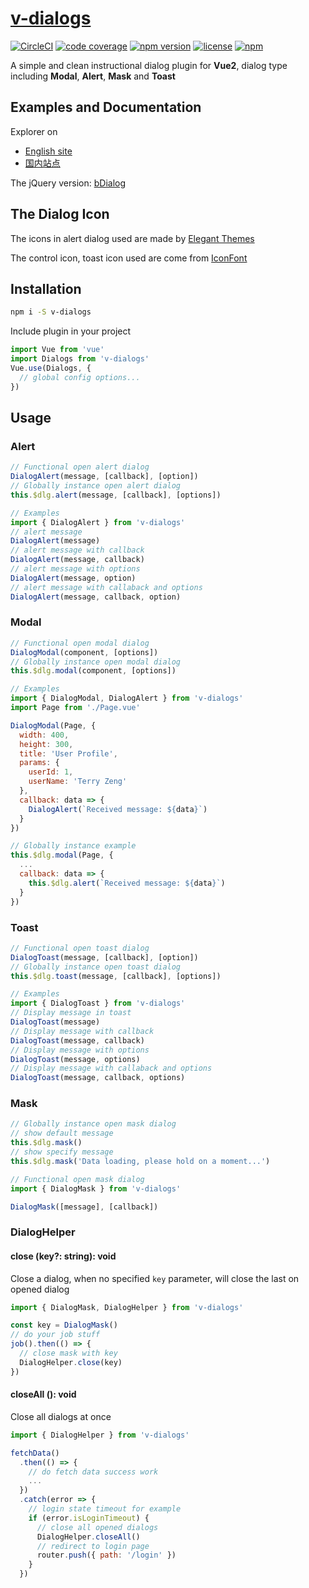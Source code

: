 # [v-dialogs](https://terryz.github.io/vue/#/dialog)
<!-- &middot; -->
[![CircleCI](https://circleci.com/gh/TerryZ/v-dialogs/tree/master.svg?style=svg)](https://circleci.com/gh/TerryZ/v-dialogs/tree/master)
[![code coverage](https://codecov.io/gh/TerryZ/v-dialogs/branch/master/graph/badge.svg)](https://codecov.io/gh/TerryZ/v-dialogs)
[![npm version](https://img.shields.io/npm/v/v-dialogs.svg)](https://www.npmjs.com/package/v-dialogs)
[![license](https://img.shields.io/badge/license-MIT-brightgreen.svg)](https://mit-license.org/)
[![npm](https://img.shields.io/npm/dy/v-dialogs.svg)](https://www.npmjs.com/package/v-dialogs)

A simple and clean instructional dialog plugin for **Vue2**, dialog type including **Modal**, **Alert**, **Mask** and **Toast**

## Examples and Documentation

Explorer on

- [English site](https://terryz.github.io/vue/#/dialog)
- [国内站点](https://terryz.gitee.io/vue/#/dialog)

The jQuery version: [bDialog](https://github.com/TerryZ/bDialog)

## The Dialog Icon

The icons in alert dialog used are made by [Elegant Themes](http://www.elegantthemes.com/blog/freebie-of-the-week/beautiful-flat-icons-for-free)

The control icon, toast icon used are come from [IconFont](http://www.iconfont.cn)

## Installation

```sh
npm i -S v-dialogs
```

Include plugin in your project

```js
import Vue from 'vue'
import Dialogs from 'v-dialogs'
Vue.use(Dialogs, {
  // global config options...
})
```

## Usage

### Alert

```js
// Functional open alert dialog
DialogAlert(message, [callback], [option])
// Globally instance open alert dialog
this.$dlg.alert(message, [callback], [options])

// Examples
import { DialogAlert } from 'v-dialogs'
// alert message
DialogAlert(message)
// alert message with callback
DialogAlert(message, callback)
// alert message with options
DialogAlert(message, option)
// alert message with callaback and options
DialogAlert(message, callback, option)
```

### Modal

```js
// Functional open modal dialog
DialogModal(component, [options])
// Globally instance open modal dialog
this.$dlg.modal(component, [options])

// Examples
import { DialogModal, DialogAlert } from 'v-dialogs'
import Page from './Page.vue'

DialogModal(Page, {
  width: 400,
  height: 300,
  title: 'User Profile',
  params: {
    userId: 1,
    userName: 'Terry Zeng'
  },
  callback: data => {
    DialogAlert(`Received message: ${data}`)
  }
})

// Globally instance example
this.$dlg.modal(Page, {
  ...
  callback: data => {
    this.$dlg.alert(`Received message: ${data}`)
  }
})
```

### Toast

```js
// Functional open toast dialog
DialogToast(message, [callback], [option])
// Globally instance open toast dialog
this.$dlg.toast(message, [callback], [options])

// Examples
import { DialogToast } from 'v-dialogs'
// Display message in toast
DialogToast(message)
// Display message with callback
DialogToast(message, callback)
// Display message with options
DialogToast(message, options)
// Display message with callaback and options
DialogToast(message, callback, options)
```

### Mask

```js
// Globally instance open mask dialog
// show default message
this.$dlg.mask()
// show specify message
this.$dlg.mask('Data loading, please hold on a moment...')

// Functional open mask dialog
import { DialogMask } from 'v-dialogs'

DialogMask([message], [callback])
```

### DialogHelper

#### close (key?: string): void

Close a dialog, when no specified `key` parameter, will close the last on opened dialog

```js
import { DialogMask, DialogHelper } from 'v-dialogs'

const key = DialogMask()
// do your job stuff
job().then(() => {
  // close mask with key
  DialogHelper.close(key)
})
```

#### closeAll (): void

Close all dialogs at once

```js
import { DialogHelper } from 'v-dialogs'

fetchData()
  .then(() => {
    // do fetch data success work
    ...
  })
  .catch(error => {
    // login state timeout for example
    if (error.isLoginTimeout) {
      // close all opened dialogs
      DialogHelper.closeAll()
      // redirect to login page
      router.push({ path: '/login' })
    }
  })
```
